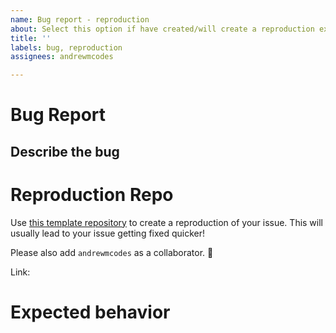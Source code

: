 ```yaml
---
name: Bug report - reproduction
about: Select this option if have created/will create a reproduction example using our [template](https://github.com/handcars/rubocop-linter-action-reproduction-template)
title: ''
labels: bug, reproduction
assignees: andrewmcodes

---
```


# Bug Report

## Describe the bug

<!-- A clear and concise description of what the bug is. -->

# Reproduction Repo

Use [this template repository](https://github.com/handcars/rubocop-linter-action-reproduction-template/generate) to create a reproduction of your issue. This will usually lead to your issue getting fixed quicker!

Please also add `andrewmcodes` as a collaborator. 🙂

Link:

# Expected behavior

<!-- A clear and concise description of what you expected to happen. -->
